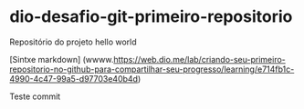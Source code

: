 # dio-desafio-git-primeiro-repositorio

Repositório do projeto hello world

[Sintxe markdown] (wwww.https://web.dio.me/lab/criando-seu-primeiro-repositorio-no-github-para-compartilhar-seu-progresso/learning/e714fb1c-4990-4c47-99a5-d97703e40b4d)

Teste commit

